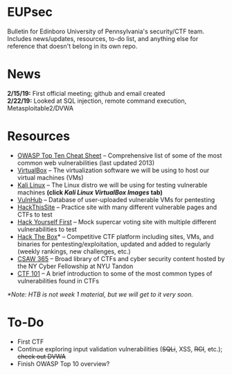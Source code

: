 # EUPsec

Bulletin for Edinboro University of Pennsylvania's security/CTF team. Includes news/updates, resources, to-do list, and anything else for reference that doesn't belong in its own repo.

News
====
**2/15/19:** First official meeting; github and email created  
**2/22/19:** Looked at SQL injection, remote command execution, Metasploitable2/DVWA  

Resources
=========
- [OWASP Top Ten Cheat Sheet](https://www.owasp.org/index.php/OWASP_Top_Ten_Cheat_Sheet) – Comprehensive list of some of the most common web vulnerabilities (last updated 2013)
- [VirtualBox](https://www.virtualbox.org/) – The virtualization software we will be using to host our virtual machines (VMs)
- [Kali Linux](https://www.offensive-security.com/kali-linux-vm-vmware-virtualbox-image-download/) – The Linux distro we will be using for testing vulnerable machines **(click _Kali Linux VirtualBox Images_ tab)**
- [VulnHub](https://www.vulnhub.com/) – Database of user-uploaded vulnerable VMs for pentesting
- [HackThisSite](https://www.hackthissite.org/) – Practice site with many different vulnerable pages and CTFs to test
- [Hack Yourself First](https://hack-yourself-first.com/) – Mock supercar voting site with multiple different vulnerabilities to test
- [Hack The Box](https://www.hackthebox.eu/)* – Competitive CTF platform including sites, VMs, and binaries for pentesting/exploitation, updated and added to regularly (weekly rankings, new challenges, etc.)
- [CSAW 365](https://365.csaw.io/) – Broad library of CTFs and cyber security content hosted by the NY Cyber Fellowship at NYU Tandon
- [CTF 101](https://ctf101.org/) – A brief introduction to some of the most common types of vulnerabilities found in CTFs


_*Note: HTB is not week 1 material, but we will get to it very soon._

To-Do
=====
- First CTF
- Continue exploring input validation vulnerabilities (~~SQLi~~, XSS, ~~RCI~~, etc.); ~~check out DVWA~~
- Finish OWASP Top 10 overview?
